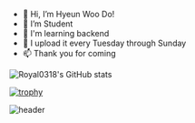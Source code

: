 - 👋 Hi, I’m Hyeun Woo Do!
- 👀 I’m Student
- 🌱 I'm learning backend
- 💞️ I upload it every Tuesday through Sunday
- 📫 Thank you for coming

<!---
Royal0318/Royal0318 is a ✨ special ✨ repository because its `README.md` (this file) appears on your GitHub profile.
You can click the Preview link to take a look at your changes.
--->  

![Royal0318's GitHub stats](https://github-readme-stats.vercel.app/api?username=Royal0318&theme=algolia&show_icons=true)

[![trophy](https://github-profile-trophy.vercel.app/?username=Royal0318)](https://github.com/ryo-ma/github-profile-trophy)

![header](https://Welcome.vercel.app/api?type=wave&color=auto&height=300&section=header&text=capsule%20render&fontSize=90)

